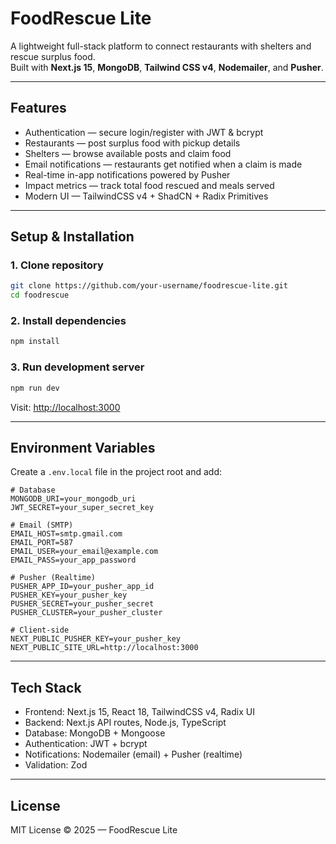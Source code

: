 
# FoodRescue Lite

A lightweight full-stack platform to connect restaurants with shelters and rescue surplus food.  
Built with **Next.js 15**, **MongoDB**, **Tailwind CSS v4**, **Nodemailer**, and **Pusher**.

---

## Features

- Authentication — secure login/register with JWT & bcrypt  
- Restaurants — post surplus food with pickup details  
- Shelters — browse available posts and claim food  
- Email notifications — restaurants get notified when a claim is made  
- Real-time in-app notifications powered by Pusher  
- Impact metrics — track total food rescued and meals served  
- Modern UI — TailwindCSS v4 + ShadCN + Radix Primitives  

---

## Setup & Installation

### 1. Clone repository
```bash
git clone https://github.com/your-username/foodrescue-lite.git
cd foodrescue
````

### 2. Install dependencies

```bash
npm install
```

### 3. Run development server

```bash
npm run dev
```

Visit: [http://localhost:3000](http://localhost:3000)

---

## Environment Variables

Create a `.env.local` file in the project root and add:

```env
# Database
MONGODB_URI=your_mongodb_uri
JWT_SECRET=your_super_secret_key

# Email (SMTP)
EMAIL_HOST=smtp.gmail.com
EMAIL_PORT=587
EMAIL_USER=your_email@example.com
EMAIL_PASS=your_app_password

# Pusher (Realtime)
PUSHER_APP_ID=your_pusher_app_id
PUSHER_KEY=your_pusher_key
PUSHER_SECRET=your_pusher_secret
PUSHER_CLUSTER=your_pusher_cluster

# Client-side
NEXT_PUBLIC_PUSHER_KEY=your_pusher_key
NEXT_PUBLIC_SITE_URL=http://localhost:3000
```

---

## Tech Stack

* Frontend: Next.js 15, React 18, TailwindCSS v4, Radix UI
* Backend: Next.js API routes, Node.js, TypeScript
* Database: MongoDB + Mongoose
* Authentication: JWT + bcrypt
* Notifications: Nodemailer (email) + Pusher (realtime)
* Validation: Zod

---

## License

MIT License © 2025 — FoodRescue Lite





